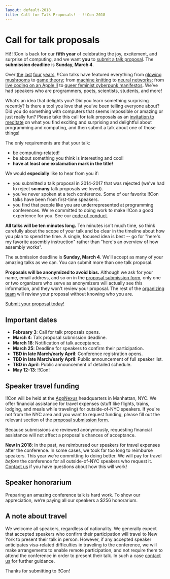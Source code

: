 ```yaml
---
layout: default-2018
title: Call for Talk Proposals! - !!Con 2018
---
```


# Call for talk proposals

Hi! !!Con is back for our **fifth year** of celebrating the joy, excitement, and surprise of computing, and we want **you** to [submit a talk proposal](https://goo.gl/forms/5zMZSVnkeXzPYA8I2). The **submission deadline** is **Sunday, March 4**.

Over [the](2017/speakers.html) [last](2016/speakers.html) [four](2015/speakers.html) [years](2014/speakers.html), !!Con talks have featured everything from [glowing mushrooms](https://www.youtube.com/watch?v=T75FvUDirNM) to [game theory](https://www.youtube.com/watch?v=RHg2JIvoaq0); from [machine knitting](https://www.youtube.com/watch?v=ihqcgrR0azw) to [neural networks](https://www.youtube.com/watch?v=7_DX1EGKZXY); from [live coding on an Apple II](https://www.youtube.com/watch?v=DY4t9IHFD4E) to [queer feminist cyberpunk manifestos](https://www.youtube.com/watch?v=5GiQovHaT_g). We’ve had speakers who are programmers, poets, scientists, students, and more!

What’s an idea that delights you? Did you learn something surprising recently? Is there a tool you love that you’ve been telling everyone about? Did you do something with computers that seems impossible or amazing or just really fun? Please take this call for talk proposals as an [invitation to meditate](https://twitter.com/akaptur/status/583115830621184000) on what you find exciting and surprising and delightful about programming and computing, and then submit a talk about one of those things!

The only requirements are that your talk:

  * be computing-related!
  * be about something you think is interesting and cool!
  * **have at least one exclamation mark in the title!**

We would **especially** like to hear from you if:

  * you submitted a talk proposal in 2014-2017 that was rejected (we've had to reject **so many** talk proposals we loved).
  * you’ve never spoken at a tech conference. Some of our favorite !!Con talks have been from first-time speakers.
  * you find that people like you are underrepresented at programming conferences. We're committed to doing work to make !!Con a good experience for you. See our [code of conduct](conduct.html).

**All talks will be ten minutes long.** Ten minutes isn't much time, so think carefully about the scope of your talk and be clear in the timeline about how you plan to spend the time. A single, focused idea is best -- go for "here's my favorite assembly instruction" rather than "here's an overview of how assembly works".

The submission deadline is **Sunday, March 4**. We'll accept as many of your amazing talks as we can. You can submit more than one talk proposal.

**Proposals will be anonymized to avoid bias.** Although we ask for your name, email address, and so on in the [proposal submission form](https://goo.gl/forms/5zMZSVnkeXzPYA8I2), only one or two organizers who serve as anonymizers will actually see this information, and they won’t review your proposal.  The rest of the [organizing team](index.html#organizers) will review your proposal without knowing who you are.

[Submit your proposal today!](https://goo.gl/forms/5zMZSVnkeXzPYA8I2)

## Important dates

  * **February 3**: Call for talk proposals opens.
  * **March 4**: Talk proposal submission deadline.
  * **March 18**: Notification of talk acceptance.
  * **March 25**: Deadline for speakers to confirm their participation.
  * **TBD in late March/early April**: Conference registration opens.
  * **TBD in late March/early April**: Public announcement of full speaker list.
  * **TBD in April**: Public announcement of detailed schedule.
  * **May 12-13**: !!Con!

<a name="speaker-travel-funding"></a>

## Speaker travel funding

!!Con will be held at the [AppNexus](http://appnexus.com) headquarters in Manhattan, NYC.  We offer financial assistance for travel expenses (stuff like flights, trains, lodging, and meals while traveling) for outside-of-NYC speakers.  If you're not from the NYC area and you want to request funding, please fill out the relevant section of the [proposal submission form](https://goo.gl/forms/5zMZSVnkeXzPYA8I2).

Because submissions are reviewed anonymously, requesting financial assistance will not affect a proposal's chances of acceptance.

**New in 2018**: In the past, we reimbursed our speakers for travel expenses after the conference.  In some cases, we took far too long to reimburse speakers.  This year we’re committing to doing better.  We will pay for travel *before* the conference for all outside-of-NYC speakers who request it.  [Contact us](index.html#organizers) if you have questions about how this will work!

<a name="speaker-honorarium"></a>

## Speaker honorarium

Preparing an amazing conference talk is hard work. To show our appreciation, we’re paying all our speakers a $256 honorarium.

## A note about travel

We welcome all speakers, regardless of nationality.  We generally expect that accepted speakers who confirm their participation will travel to New York to present their talk in person.  However, if any accepted speaker anticipates visa-related difficulties in traveling to
the conference, we will make arrangements to enable remote
participation, and not require them to attend the conference in order to present their talk.  In such a case [contact us](index.html#organizers) for further guidance.

Thanks for submitting to !!Con!
